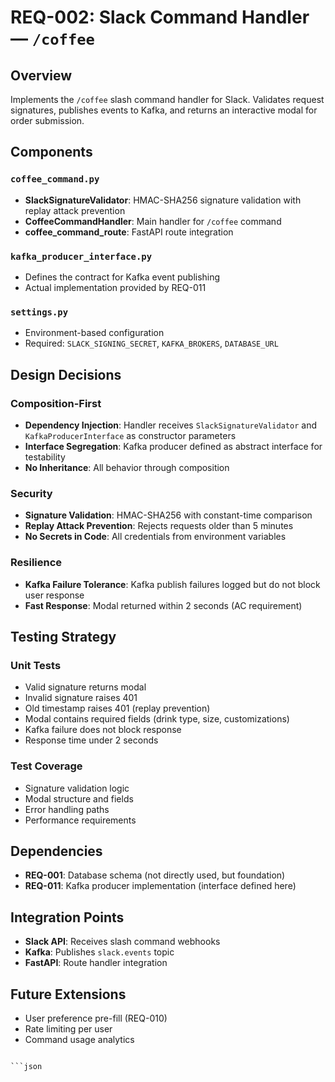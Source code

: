 # REQ-002: Slack Command Handler — `/coffee`

## Overview
Implements the `/coffee` slash command handler for Slack. Validates request signatures, publishes events to Kafka, and returns an interactive modal for order submission.

## Components

### `coffee_command.py`
- **SlackSignatureValidator**: HMAC-SHA256 signature validation with replay attack prevention
- **CoffeeCommandHandler**: Main handler for `/coffee` command
- **coffee_command_route**: FastAPI route integration

### `kafka_producer_interface.py`
- Defines the contract for Kafka event publishing
- Actual implementation provided by REQ-011

### `settings.py`
- Environment-based configuration
- Required: `SLACK_SIGNING_SECRET`, `KAFKA_BROKERS`, `DATABASE_URL`

## Design Decisions

### Composition-First
- **Dependency Injection**: Handler receives `SlackSignatureValidator` and `KafkaProducerInterface` as constructor parameters
- **Interface Segregation**: Kafka producer defined as abstract interface for testability
- **No Inheritance**: All behavior through composition

### Security
- **Signature Validation**: HMAC-SHA256 with constant-time comparison
- **Replay Attack Prevention**: Rejects requests older than 5 minutes
- **No Secrets in Code**: All credentials from environment variables

### Resilience
- **Kafka Failure Tolerance**: Kafka publish failures logged but do not block user response
- **Fast Response**: Modal returned within 2 seconds (AC requirement)

## Testing Strategy

### Unit Tests
- Valid signature returns modal
- Invalid signature raises 401
- Old timestamp raises 401 (replay prevention)
- Modal contains required fields (drink type, size, customizations)
- Kafka failure does not block response
- Response time under 2 seconds

### Test Coverage
- Signature validation logic
- Modal structure and fields
- Error handling paths
- Performance requirements

## Dependencies
- **REQ-001**: Database schema (not directly used, but foundation)
- **REQ-011**: Kafka producer implementation (interface defined here)

## Integration Points
- **Slack API**: Receives slash command webhooks
- **Kafka**: Publishes `slack.events` topic
- **FastAPI**: Route handler integration

## Future Extensions
- User preference pre-fill (REQ-010)
- Rate limiting per user
- Command usage analytics
```

```json